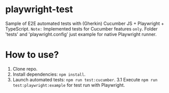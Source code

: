 # playwright-test

Sample of E2E automated tests with (Gherkin) Cucumber JS + Playwright + TypeScript.
`Note:` Implemented tests for Cucumber features `only`.
Folder 'tests' and 'playwright.config' just example for native Playwright runner.

# How to use?

1. Clone repo.
2. Install dependencies: `npm install`.
3. Launch automated tests: `npm run test:cucumber`.
3.1 Execute `npm run test:playwright:example` for test run with Playwright.
